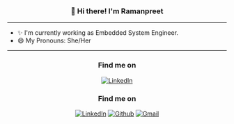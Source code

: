 
<h3 align="center">👋 Hi there! I'm Ramanpreet</h3>


---
- ✨ I'm currently working as Embedded System Engineer.
- 😄 My Pronouns: She/Her  
---

<h3 align="center">Find me on</h3>
<p align="center">  <a 
href="http://www.linkedin.com/in/ramanpreet-kaur-a90b30189" target="_blank"><img alt="LinkedIn" 
src="https://github-readme-stats.vercel.app/api?username={1998ramanpreet}" /></a>
</p>

<h3 align="center">Find me on</h3>
<p align="center">  <a 
href="http://www.linkedin.com/in/ramanpreet-kaur-a90b30189" target="_blank"><img alt="LinkedIn" 
src="https://img.shields.io/badge/LinkedIn-0077B5?style=for-the-badge&logo=linkedin&logoColor=white" /></a> <a 
href="https://github.com/1998ramanpreet" target="_blank"><img alt="Github" 
src="https://img.shields.io/badge/GitHub-100000?style=for-the-badge&logo=github&logoColor=white" /></a> <a 
href="mailto:1998ramanpreet@gmail.com" target="_blank"><img alt="Gmail" 
src="https://img.shields.io/badge/Gmail-D14836?style=for-the-badge&logo=gmail&logoColor=white" /></a>
</p>


  

